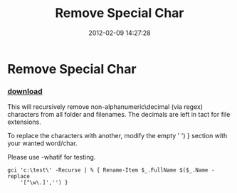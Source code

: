 ﻿---
pid:            3216
poster:         mjohnson
title:          Remove Special Char
date:           2012-02-09 14:27:28
format:         posh
parent:         0
parent:         0

---

# Remove Special Char

### [download](3216.ps1)

This will recursively remove non-alphanumeric\decimal (via regex) characters from all folder and filenames. The decimals are left in tact for file extensions.

To replace the characters with another, modify the empty ' ') } section with your wanted word/char.

Please use -whatif for testing.

```posh
gci 'c:\test\' -Recurse | % { Rename-Item $_.FullName $($_.Name -replace
	'[^\w\.]','') }
```
